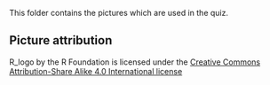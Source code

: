 This folder contains the pictures which are used in the quiz.

## Picture attribution
R_logo by the R Foundation is licensed under the [Creative Commons](https://en.wikipedia.org/wiki/Creative_Commons) [Attribution-Share Alike 4.0 International license](https://creativecommons.org/licenses/by-sa/4.0/deed.en)

